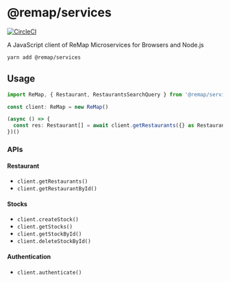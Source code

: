 # @remap/services

[![CircleCI](https://circleci.com/gh/remap-app/services-js.svg?style=svg&circle-token=776fd770b8b1148a5dbef89b1ad7d4ae399638d2)](https://circleci.com/gh/remap-app/services-js)

A JavaScript client of ReMap Microservices for Browsers and Node.js

```sh
yarn add @remap/services
```

## Usage

```typescript
import ReMap, { Restaurant, RestaurantsSearchQuery } from '@remap/services'

const client: ReMap = new ReMap()

(async () => {
  const res: Restaurant[] = await client.getRestaurants({} as RestaurantsSearchQuery)
})()
```

### APIs

#### Restaurant

- `client.getRestaurants()`
- `client.getRestaurantById()`

#### Stocks

- `client.createStock()`
- `client.getStocks()`
- `client.getStockById()`
- `client.deleteStockById()`

#### Authentication

- `client.authenticate()`
